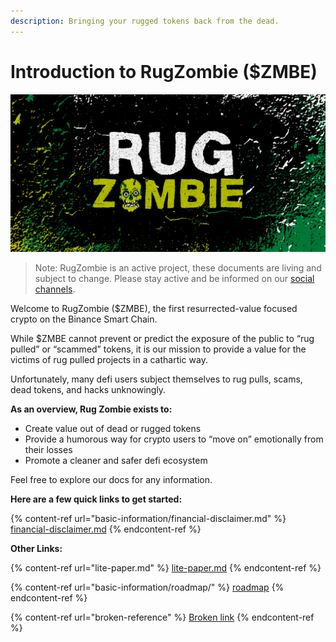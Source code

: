 ```yaml
---
description: Bringing your rugged tokens back from the dead.
---
```


# Introduction to RugZombie ($ZMBE)

![Welcome to RugZombie](<.gitbook/assets/6 (1).png>)

> Note: RugZombie is an active project, these documents are living and subject to change. Please stay active and be informed on our [social channels](other-links/socials.md).

Welcome to RugZombie ($ZMBE), the first resurrected-value focused crypto on the Binance Smart Chain. 

While $ZMBE cannot prevent or predict the exposure of the public to “rug pulled” or “scammed” tokens, it is our mission to provide a value for the victims of rug pulled projects in a cathartic way.

Unfortunately, many defi users subject themselves to rug pulls, scams, dead tokens, and hacks unknowingly. 

**As an overview, Rug Zombie exists to:**

* Create value out of dead or rugged tokens
* Provide a humorous way for crypto users to “move on” emotionally from their losses
* Promote a cleaner and safer defi ecosystem

Feel free to explore our docs for any information.

**Here are a few quick links to get started:**

{% content-ref url="basic-information/financial-disclaimer.md" %}
[financial-disclaimer.md](basic-information/financial-disclaimer.md)
{% endcontent-ref %}

**Other Links:**

{% content-ref url="lite-paper.md" %}
[lite-paper.md](lite-paper.md)
{% endcontent-ref %}

{% content-ref url="basic-information/roadmap/" %}
[roadmap](basic-information/roadmap/)
{% endcontent-ref %}

{% content-ref url="broken-reference" %}
[Broken link](broken-reference)
{% endcontent-ref %}

